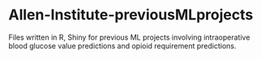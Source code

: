 # Allen-Institute-previousMLprojects
Files written in R, Shiny for previous ML projects involving intraoperative blood glucose value predictions and opioid requirement predictions.
